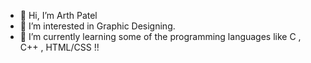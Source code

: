 - 👋 Hi, I’m Arth Patel
- 👀 I’m interested in Graphic Designing.
- 🌱 I’m currently learning some of the programming languages like C , C++ , HTML/CSS !!


<!---
ArthPatel02/ArthPatel02 is a ✨ special ✨ repository because its `README.md` (this file) appears on your GitHub profile.
You can click the Preview link to take a look at your changes.
--->
